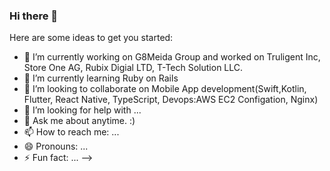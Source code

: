 ### Hi there 👋
Here are some ideas to get you started:

- 🔭 I’m currently working on G8Meida Group and worked on Truligent Inc, Store One AG, Rubix Digial LTD, T-Tech Solution LLC.
- 🌱 I’m currently learning Ruby on Rails 
- 👯 I’m looking to collaborate on Mobile App development(Swift,Kotlin, Flutter, React Native, TypeScript, Devops:AWS EC2 Configation, Nginx)
- 🤔 I’m looking for help with ...
- 💬 Ask me about anytime. :)
- 📫 How to reach me: ...
- 😄 Pronouns: ...
- ⚡ Fun fact: ...
-->
